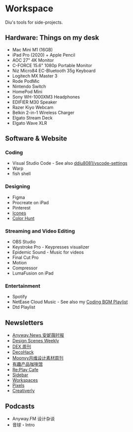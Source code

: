 # Workspace

Diu's tools for side-projects.

## Hardware: Things on my desk

- Mac Mini M1 (16GB)
- iPad Pro (2020) + Apple Pencil
- AOC 27" 4K Monitor
- C-FORCE 15.6" 1080p Portable Monitor
- Niz Micro84 EC-Bluetooth 35g Keyboard
- Logitech MX Master 3
- Rode PodMic
- Nintendo Switch
- HomePod Mini
- Sony WH-1000XM3 Headphones
- EDIFIER M30 Speaker
- Razer Kiyo Webcam
- Belkin 2-in-1 Wireless Charger
- Elgato Stream Deck
- Elgato Wave XLR

## Software & Website

### Coding

- Visual Studio Code - See also [ddiu8081/vscode-settings](https://github.com/ddiu8081/vscode-settings)
- Warp
- fish shell

### Designing

- Figma
- Procreate on iPad
- Pinterest
- [Icones](https://icones.netlify.app/)
- [Color Hunt](https://colorhunt.co/)

### Streaming and Video Editing

- OBS Studio
- Keystroke Pro - Keypresses visualizer
- Epidemic Sound - Music for videos
- Final Cut Pro
- Motion
- Compressor
- LumaFusion on iPad

### Entertainment

- Spotify
- NetEase Cloud Music - See also my [Coding BGM Playlist](https://ddiu.io/playlist)
- Dtd Playlist

## Newsletters

- [Anyway.News 安妮薇时报](https://anyway.fm/news/)
- [Design Scenes Weekly](https://designscenes.zhubai.love/)
- [DEX 周刊](https://dex.zhubai.love/)
- [DecoHack](https://www.decohack.com/)
- [Moonvy月维设计素材周刊](https://moonvy.zhubai.love/)
- [有趣产品咖啡馆](https://yunyingxiaowanzi.zhubai.love/)
- [Re:Play Cafe](https://replay.cafe/)
- [Sidebar](https://sidebar.io/)
- [Workspaces](https://www.workspaces.xyz/)
- [Pixels](https://klart.io/pixels)
- [Creativerly](https://creativerly.com/)

## Podcasts

- Anyway.FM 设计杂谈
- 音球・Intro

